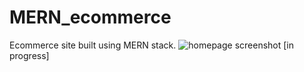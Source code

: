 # MERN_ecommerce
Ecommerce site built using MERN stack.
![homepage screenshot](https://res.cloudinary.com/dm3x42mup/image/upload/v1626276437/buy-it/products/home_knxpim.png)
[in progress]
